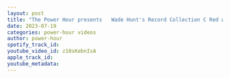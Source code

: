 ```yaml
---
layout: post
title: "The Power Hour presents   Wade Hunt's Record Collection C Red was in a Boy Band"
date: 2023-07-19
categories: power-hour videos
author: power-hour
spotify_track_id: 
youtube_video_id: z10sKebnIsA
apple_track_id: 
youtube_metadata: 
---
```

